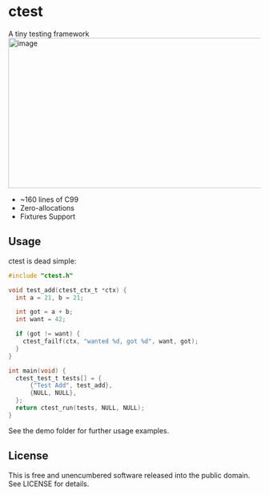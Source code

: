# ctest
A tiny testing framework
<img width="1000" height="300" alt="image" src="https://github.com/user-attachments/assets/125211d3-916a-4821-b543-518f19f9c4cd" />

- ~160 lines of C99
- Zero-allocations
- Fixtures Support

## Usage
ctest is dead simple:
```c
#include "ctest.h"

void test_add(ctest_ctx_t *ctx) {
  int a = 21, b = 21;

  int got = a + b;
  int want = 42;

  if (got != want) {
    ctest_failf(ctx, "wanted %d, got %d", want, got);
  }
}

int main(void) {
  ctest_test_t tests[] = {
      {"Test Add", test_add},
      {NULL, NULL},
  };
  return ctest_run(tests, NULL, NULL);
}
```
See the demo folder for further usage examples.

## License
This is free and unencumbered software released into the public domain. See LICENSE for details.
